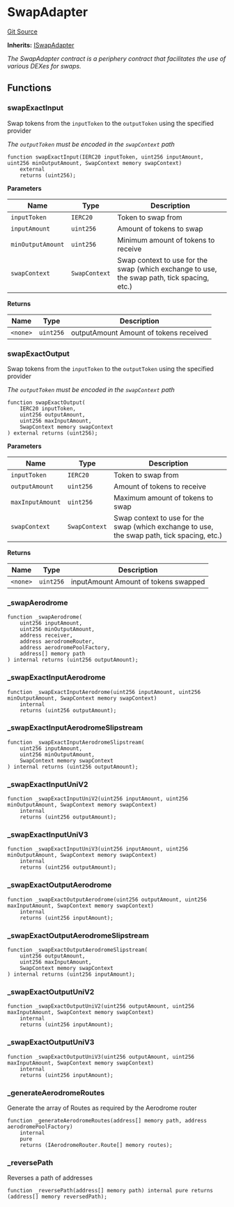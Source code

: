 # SwapAdapter
[Git Source](https://github.com/seamless-protocol/ilm-v2/blob/6c745a1fb2c5cc77df7fd3106f57db1adc947b75/src/periphery/SwapAdapter.sol)

**Inherits:**
[ISwapAdapter](/src/interfaces/periphery/ISwapAdapter.sol/interface.ISwapAdapter.md)

*The SwapAdapter contract is a periphery contract that facilitates the use of various DEXes for swaps.*


## Functions
### swapExactInput

Swap tokens from the `inputToken` to the `outputToken` using the specified provider

*The `outputToken` must be encoded in the `swapContext` path*


```solidity
function swapExactInput(IERC20 inputToken, uint256 inputAmount, uint256 minOutputAmount, SwapContext memory swapContext)
    external
    returns (uint256);
```
**Parameters**

|Name|Type|Description|
|----|----|-----------|
|`inputToken`|`IERC20`|Token to swap from|
|`inputAmount`|`uint256`|Amount of tokens to swap|
|`minOutputAmount`|`uint256`|Minimum amount of tokens to receive|
|`swapContext`|`SwapContext`|Swap context to use for the swap (which exchange to use, the swap path, tick spacing, etc.)|

**Returns**

|Name|Type|Description|
|----|----|-----------|
|`<none>`|`uint256`|outputAmount Amount of tokens received|


### swapExactOutput

Swap tokens from the `inputToken` to the `outputToken` using the specified provider

*The `outputToken` must be encoded in the `swapContext` path*


```solidity
function swapExactOutput(
    IERC20 inputToken,
    uint256 outputAmount,
    uint256 maxInputAmount,
    SwapContext memory swapContext
) external returns (uint256);
```
**Parameters**

|Name|Type|Description|
|----|----|-----------|
|`inputToken`|`IERC20`|Token to swap from|
|`outputAmount`|`uint256`|Amount of tokens to receive|
|`maxInputAmount`|`uint256`|Maximum amount of tokens to swap|
|`swapContext`|`SwapContext`|Swap context to use for the swap (which exchange to use, the swap path, tick spacing, etc.)|

**Returns**

|Name|Type|Description|
|----|----|-----------|
|`<none>`|`uint256`|inputAmount Amount of tokens swapped|


### _swapAerodrome


```solidity
function _swapAerodrome(
    uint256 inputAmount,
    uint256 minOutputAmount,
    address receiver,
    address aerodromeRouter,
    address aerodromePoolFactory,
    address[] memory path
) internal returns (uint256 outputAmount);
```

### _swapExactInputAerodrome


```solidity
function _swapExactInputAerodrome(uint256 inputAmount, uint256 minOutputAmount, SwapContext memory swapContext)
    internal
    returns (uint256 outputAmount);
```

### _swapExactInputAerodromeSlipstream


```solidity
function _swapExactInputAerodromeSlipstream(
    uint256 inputAmount,
    uint256 minOutputAmount,
    SwapContext memory swapContext
) internal returns (uint256 outputAmount);
```

### _swapExactInputUniV2


```solidity
function _swapExactInputUniV2(uint256 inputAmount, uint256 minOutputAmount, SwapContext memory swapContext)
    internal
    returns (uint256 outputAmount);
```

### _swapExactInputUniV3


```solidity
function _swapExactInputUniV3(uint256 inputAmount, uint256 minOutputAmount, SwapContext memory swapContext)
    internal
    returns (uint256 outputAmount);
```

### _swapExactOutputAerodrome


```solidity
function _swapExactOutputAerodrome(uint256 outputAmount, uint256 maxInputAmount, SwapContext memory swapContext)
    internal
    returns (uint256 inputAmount);
```

### _swapExactOutputAerodromeSlipstream


```solidity
function _swapExactOutputAerodromeSlipstream(
    uint256 outputAmount,
    uint256 maxInputAmount,
    SwapContext memory swapContext
) internal returns (uint256 inputAmount);
```

### _swapExactOutputUniV2


```solidity
function _swapExactOutputUniV2(uint256 outputAmount, uint256 maxInputAmount, SwapContext memory swapContext)
    internal
    returns (uint256 inputAmount);
```

### _swapExactOutputUniV3


```solidity
function _swapExactOutputUniV3(uint256 outputAmount, uint256 maxInputAmount, SwapContext memory swapContext)
    internal
    returns (uint256 inputAmount);
```

### _generateAerodromeRoutes

Generate the array of Routes as required by the Aerodrome router


```solidity
function _generateAerodromeRoutes(address[] memory path, address aerodromePoolFactory)
    internal
    pure
    returns (IAerodromeRouter.Route[] memory routes);
```

### _reversePath

Reverses a path of addresses


```solidity
function _reversePath(address[] memory path) internal pure returns (address[] memory reversedPath);
```

